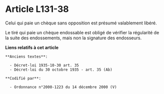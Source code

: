 # Article L131-38

Celui qui paie un chèque sans opposition est présumé valablement libéré.

Le tiré qui paie un chèque endossable est obligé de vérifier la régularité de la suite des endossements, mais non la
signature des endosseurs.

**Liens relatifs à cet article**

	**Anciens textes**:

	  - Décret-loi 1935-10-30 art. 35
	  - Décret-loi du 30 octobre 1935 - art. 35 (Ab)

	**Codifié par**:

	  - Ordonnance n°2000-1223 du 14 décembre 2000 (V)
